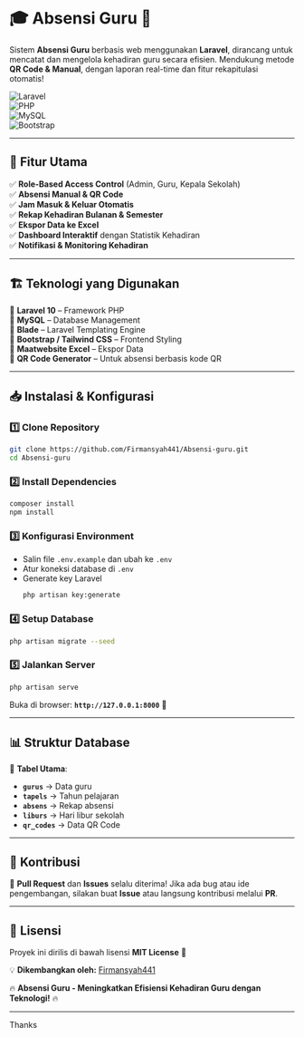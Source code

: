 # 🎓 **Absensi Guru** 📌  

Sistem **Absensi Guru** berbasis web menggunakan **Laravel**, dirancang untuk mencatat dan mengelola kehadiran guru secara efisien. Mendukung metode **QR Code & Manual**, dengan laporan real-time dan fitur rekapitulasi otomatis!  

![Laravel](https://img.shields.io/badge/Laravel-10-red?style=flat&logo=laravel)  
![PHP](https://img.shields.io/badge/PHP-8-blue?style=flat&logo=php)  
![MySQL](https://img.shields.io/badge/MySQL-Database-orange?style=flat&logo=mysql)  
![Bootstrap](https://img.shields.io/badge/Bootstrap-5-purple?style=flat&logo=bootstrap)  

---

## 🚀 **Fitur Utama**
✅ **Role-Based Access Control** (Admin, Guru, Kepala Sekolah)  
✅ **Absensi Manual & QR Code**  
✅ **Jam Masuk & Keluar Otomatis**  
✅ **Rekap Kehadiran Bulanan & Semester**  
✅ **Ekspor Data ke Excel**  
✅ **Dashboard Interaktif** dengan Statistik Kehadiran  
✅ **Notifikasi & Monitoring Kehadiran**  

---

## 🏗️ **Teknologi yang Digunakan**
🔹 **Laravel 10** – Framework PHP  
🔹 **MySQL** – Database Management  
🔹 **Blade** – Laravel Templating Engine  
🔹 **Bootstrap / Tailwind CSS** – Frontend Styling  
🔹 **Maatwebsite Excel** – Ekspor Data  
🔹 **QR Code Generator** – Untuk absensi berbasis kode QR  

---

## 📥 **Instalasi & Konfigurasi**
### 1️⃣ **Clone Repository**
```sh
git clone https://github.com/Firmansyah441/Absensi-guru.git
cd Absensi-guru
```
### 2️⃣ **Install Dependencies**
```sh
composer install
npm install
```
### 3️⃣ **Konfigurasi Environment**
- Salin file `.env.example` dan ubah ke `.env`
- Atur koneksi database di `.env`
- Generate key Laravel  
  ```sh
  php artisan key:generate
  ```

### 4️⃣ **Setup Database**
```sh
php artisan migrate --seed
```

### 5️⃣ **Jalankan Server**
```sh
php artisan serve
```
Buka di browser: **`http://127.0.0.1:8000`** 🎉  

---

## 📊 **Struktur Database**
📌 **Tabel Utama**:  
- **`gurus`** → Data guru  
- **`tapels`** → Tahun pelajaran  
- **`absens`** → Rekap absensi  
- **`liburs`** → Hari libur sekolah  
- **`qr_codes`** → Data QR Code  

---

## 🤝 **Kontribusi**
🚀 **Pull Request** dan **Issues** selalu diterima! Jika ada bug atau ide pengembangan, silakan buat **Issue** atau langsung kontribusi melalui **PR**.  

---

## 📜 **Lisensi**
Proyek ini dirilis di bawah lisensi **MIT License** 📄  

💡 **Dikembangkan oleh:** [Firmansyah441](https://github.com/Firmansyah441)  

🔥 **Absensi Guru - Meningkatkan Efisiensi Kehadiran Guru dengan Teknologi!** 🔥  

---

Thanks
